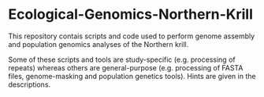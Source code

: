 # Ecological-Genomics-Northern-Krill
This repository contais scripts and code used to perform genome assembly and population genomics analyses of the Northern krill.

Some of these scripts and tools are study-specific (e.g. processing of repeats) whereas others are general-purpose (e.g. processing of FASTA files, genome-masking and population genetics tools). Hints are given in the descriptions.
